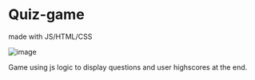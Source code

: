# Quiz-game
 made with JS/HTML/CSS

![image](https://user-images.githubusercontent.com/12164234/135168562-53c79363-58ab-4e09-b3a4-38e434acf9f2.png)


Game using js logic to display questions and user highscores at the end. 
